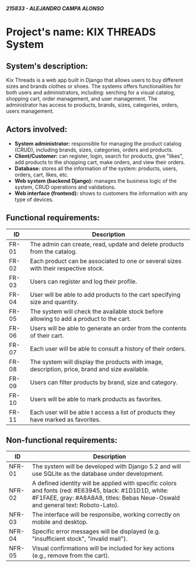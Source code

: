 **_215833 - ALEJANDRO CAMPA ALONSO_**

# Project's name: KIX THREADS System

## System's description:
Kix Threads is a web app built in Django that allows users to buy different sizes and brands clothes or shoes. The systems offers functionalities for both users and administrators, including: serching for a visual catalog, shopping cart, order management, and user management. The administrator has access to products, brands, sizes, categories, orders, users management.

## Actors involved:
- **System administrator:** responsible for managing the product catalog (CRUD), including brands, sizes, categories, orders and products.
- **Client/Customer:** can register, login, search for products, give "likes", add products to the shopping cart, make orders, and view their orders.
- **Database:** stores all the information of the system: products, users, orders, cart, llkes, etc.
- **Web system (backend Django):** manages the business logic of the system, CRUD operations and validations.
- **Web interface (frontend):** shows to customers the information with any type of devices.

## Functional requirements:
| **ID** | **Description** |
| --- | --- |
| FR-01 | The admin can create, read, update and delete products from the catalog. |
| FR-02 | Each product can be associated to one or several sizes with their respective stock. |
| FR-03 | Users can register and log their profile. |
| FR-04 | User will be able to add products to the cart specifying size and quantity. |
| FR-05 | The system will check the available stock before allowing to add a product to the cart. |
| FR-06 | Users will be able to generate an order from the contents of their cart. |
| FR-07 | Each user will be able to consult a history of their orders. |
| FR-08 | The system will display the products with image, description, price, brand and size available. |
| FR-09 | Users can filter products by brand, size and category. |
| FR-10 | Users will be able to mark products as favorites. |
| FR-11 | Each user will be able t access a list of products they have marked as favorites. |


## Non-functional requirements:
| **ID** | **Description** |
| --- | --- |
| NFR-01 | The system will be developed with Django 5.2 and will use SQLite as the database under development. |
| NFR-02 | A defined identity will be applied with specific colors and fonts (red: #E63945, black: #1D1D1D, white: #F1FAEE, gray: #A8A8A8, titles: Bebas Neue-Oswald and general text: Roboto-Lato). |
| NFR-03 | The interface will be responsibe, working correctly on mobile and desktop. |
| NFR-04 | Specific error messages will be displayed (e.g. "insufficient stock", "invalid mail"). |
| NFR-05 | Visual confirmations will be included for key actions (e.g., remove from the cart). |
